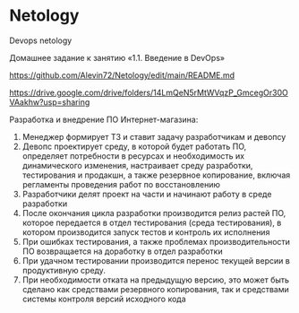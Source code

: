 # Netology
Devops netology

Домашнее задание к занятию «1.1. Введение в DevOps»

https://github.com/Alevin72/Netology/edit/main/README.md

https://drive.google.com/drive/folders/14LmQeN5rMtWVqzP_GmcegOr30OVAakhw?usp=sharing

Разработка и внедрение ПО Интернет-магазина:
1. Менеджер формирует ТЗ и ставит задачу разработчикам и девопсу
2. Девопс проектирует среду, в которой будет работать ПО, определяет потребности в ресурсах и необходимость их динамического изменения, настраивает среду разработки, тестирования и продакшн, а также резервное копирование, включая регламенты проведения работ по восстановлению
3. Разработчики делят проект на части и начинают работу в среде разработки
4. После окончания цикла разработки производится релиз растей ПО, которое передается в отдел тестирования (среда тестирования), в котором производится запуск тестов и контроль их исполнения
5. При ошибках тестирования, а также проблемах производительности ПО возвращается на доработку в отдел разработки
6. При удачном тестировании производится перенос текущей версии в продуктивную среду.
7. При необходимости отката на предыдущую версию, это может быть сделано как средствами резервного копирования, так и средствами системы контроля версий исходного кода
